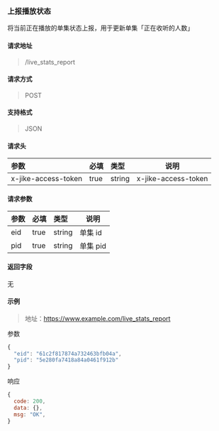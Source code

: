 ### 上报播放状态

将当前正在播放的单集状态上报，用于更新单集「正在收听的人数」

#### 请求地址

> /live_stats_report

#### 请求方式

> POST

#### 支持格式

> JSON

#### 请求头

| 参数                | 必填 | 类型   | 说明                |
| :------------------ | :--- | :----- | ------------------- |
| x-jike-access-token | true | string | x-jike-access-token |

#### 请求参数

| 参数 | 必填 | 类型   | 说明     |
| :--- | :--- | :----- | -------- |
| eid  | true | string | 单集 id  |
| pid  | true | string | 单集 pid |

#### 返回字段

无




#### 示例

> 地址：https://www.example.com/live_stats_report

参数

```javascript
{
  "eid": "61c2f817874a732463bfb04a",
  "pid": "5e280fa7418a84a0461f912b"
}
```

响应

```javascript
{
  code: 200,
  data: {},
  msg: "OK",
}
```